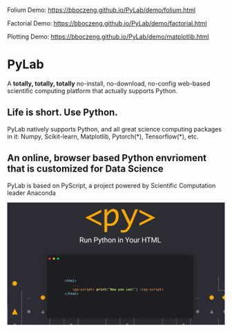 Folium Demo:
https://bboczeng.github.io/PyLab/demo/folium.html

Factorial Demo:
https://bboczeng.github.io/PyLab/demo/factorial.html

Plotting Demo:
https://bboczeng.github.io/PyLab/demo/matplotlib.html

# PyLab
A **totally, totally, totally** no-install, no-download, no-config web-based scientific computing platform that actually supports Python. 

## Life is short. Use Python. 
PyLab natively supports Python, and all great science computing packages in it: Numpy, Scikit-learn, Matplotlib, Pytorch(\*), Tensorflow(\*), etc. 

## An online, browser based Python envrioment that is customized for Data Science 
PyLab is based on PyScript, a project powered by Scientific Computation leader Anaconda 

![](imgs/pyscript.png)
